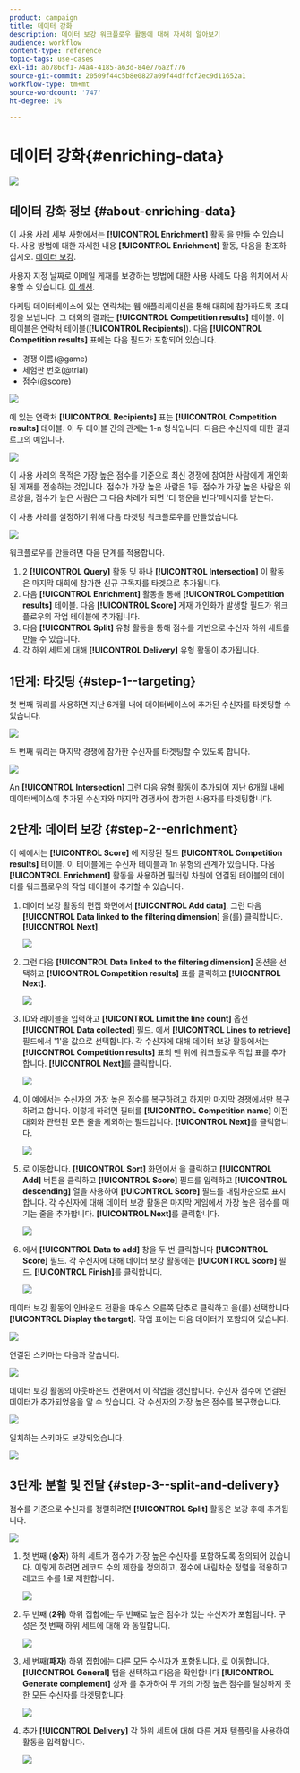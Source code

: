 ```yaml
---
product: campaign
title: 데이터 강화
description: 데이터 보강 워크플로우 활동에 대해 자세히 알아보기
audience: workflow
content-type: reference
topic-tags: use-cases
exl-id: ab786cf1-74a4-4185-a63d-84e776a2f776
source-git-commit: 20509f44c5b8e0827a09f44dffdf2ec9d11652a1
workflow-type: tm+mt
source-wordcount: '747'
ht-degree: 1%

---
```


# 데이터 강화{#enriching-data}

![](../../assets/common.svg)

## 데이터 강화 정보 {#about-enriching-data}

이 사용 사례 세부 사항에서는 **[!UICONTROL Enrichment]** 활동 을 만들 수 있습니다. 사용 방법에 대한 자세한 내용 **[!UICONTROL Enrichment]** 활동, 다음을 참조하십시오. [데이터 보강](enrichment.md).

사용자 지정 날짜로 이메일 게재를 보강하는 방법에 대한 사용 사례도 다음 위치에서 사용할 수 있습니다. [이 섹션](email-enrichment-with-custom-date-fields.md).

마케팅 데이터베이스에 있는 연락처는 웹 애플리케이션을 통해 대회에 참가하도록 초대장을 보냅니다. 그 대회의 결과는 **[!UICONTROL Competition results]** 테이블. 이 테이블은 연락처 테이블(**[!UICONTROL Recipients]**). 다음 **[!UICONTROL Competition results]** 표에는 다음 필드가 포함되어 있습니다.

* 경쟁 이름(@game)
* 체험판 번호(@trial)
* 점수(@score)

![](assets/uc1_enrich_1.png)

에 있는 연락처 **[!UICONTROL Recipients]** 표는 **[!UICONTROL Competition results]** 테이블. 이 두 테이블 간의 관계는 1-n 형식입니다. 다음은 수신자에 대한 결과 로그의 예입니다.

![](assets/uc1_enrich_2.png)

이 사용 사례의 목적은 가장 높은 점수를 기준으로 최신 경쟁에 참여한 사람에게 개인화된 게재를 전송하는 것입니다. 점수가 가장 높은 사람은 1등. 점수가 가장 높은 사람은 위로상을, 점수가 높은 사람은 그 다음 차례가 되면 &#39;더 행운을 빈다&#39;메시지를 받는다.

이 사용 사례를 설정하기 위해 다음 타겟팅 워크플로우를 만들었습니다.

![](assets/uc1_enrich_3.png)

워크플로우를 만들려면 다음 단계를 적용합니다.

1. 2 **[!UICONTROL Query]** 활동 및 하나 **[!UICONTROL Intersection]** 이 활동은 마지막 대회에 참가한 신규 구독자를 타겟으로 추가됩니다.
1. 다음 **[!UICONTROL Enrichment]** 활동을 통해 **[!UICONTROL Competition results]** 테이블. 다음 **[!UICONTROL Score]** 게재 개인화가 발생할 필드가 워크플로우의 작업 테이블에 추가됩니다.
1. 다음 **[!UICONTROL Split]** 유형 활동을 통해 점수를 기반으로 수신자 하위 세트를 만들 수 있습니다.
1. 각 하위 세트에 대해 **[!UICONTROL Delivery]** 유형 활동이 추가됩니다.

## 1단계: 타깃팅 {#step-1--targeting}

첫 번째 쿼리를 사용하면 지난 6개월 내에 데이터베이스에 추가된 수신자를 타겟팅할 수 있습니다.

![](assets/uc1_enrich_4.png)

두 번째 쿼리는 마지막 경쟁에 참가한 수신자를 타겟팅할 수 있도록 합니다.

![](assets/uc1_enrich_5.png)

An **[!UICONTROL Intersection]** 그런 다음 유형 활동이 추가되어 지난 6개월 내에 데이터베이스에 추가된 수신자와 마지막 경쟁사에 참가한 사용자를 타겟팅합니다.

## 2단계: 데이터 보강 {#step-2--enrichment}

이 예에서는 **[!UICONTROL Score]** 에 저장된 필드 **[!UICONTROL Competition results]** 테이블. 이 테이블에는 수신자 테이블과 1n 유형의 관계가 있습니다. 다음 **[!UICONTROL Enrichment]** 활동을 사용하면 필터링 차원에 연결된 테이블의 데이터를 워크플로우의 작업 테이블에 추가할 수 있습니다.

1. 데이터 보강 활동의 편집 화면에서 **[!UICONTROL Add data]**, 그런 다음 **[!UICONTROL Data linked to the filtering dimension]** 을(를) 클릭합니다. **[!UICONTROL Next]**.

   ![](assets/uc1_enrich_6.png)

1. 그런 다음 **[!UICONTROL Data linked to the filtering dimension]** 옵션을 선택하고 **[!UICONTROL Competition results]** 표를 클릭하고 **[!UICONTROL Next]**.

   ![](assets/uc1_enrich_7.png)

1. ID와 레이블을 입력하고 **[!UICONTROL Limit the line count]** 옵션 **[!UICONTROL Data collected]** 필드. 에서 **[!UICONTROL Lines to retrieve]** 필드에서 &#39;1&#39;을 값으로 선택합니다. 각 수신자에 대해 데이터 보강 활동에서는 **[!UICONTROL Competition results]** 표의 맨 위에 워크플로우 작업 표를 추가합니다. **[!UICONTROL Next]**&#x200B;를 클릭합니다.

   ![](assets/uc1_enrich_8.png)

1. 이 예에서는 수신자의 가장 높은 점수를 복구하려고 하지만 마지막 경쟁에서만 복구하려고 합니다. 이렇게 하려면 필터를 **[!UICONTROL Competition name]** 이전 대회와 관련된 모든 줄을 제외하는 필드입니다. **[!UICONTROL Next]**&#x200B;를 클릭합니다.

   ![](assets/uc1_enrich_9.png)

1. 로 이동합니다. **[!UICONTROL Sort]** 화면에서 을 클릭하고 **[!UICONTROL Add]** 버튼을 클릭하고 **[!UICONTROL Score]** 필드를 입력하고 **[!UICONTROL descending]** 열을 사용하여 **[!UICONTROL Score]** 필드를 내림차순으로 표시합니다. 각 수신자에 대해 데이터 보강 활동은 마지막 게임에서 가장 높은 점수를 매기는 줄을 추가합니다. **[!UICONTROL Next]**&#x200B;를 클릭합니다.

   ![](assets/uc1_enrich_10.png)

1. 에서 **[!UICONTROL Data to add]** 창을 두 번 클릭합니다 **[!UICONTROL Score]** 필드. 각 수신자에 대해 데이터 보강 활동에는 **[!UICONTROL Score]** 필드. **[!UICONTROL Finish]**&#x200B;를 클릭합니다.

   ![](assets/uc1_enrich_11.png)

데이터 보강 활동의 인바운드 전환을 마우스 오른쪽 단추로 클릭하고 을(를) 선택합니다 **[!UICONTROL Display the target]**. 작업 표에는 다음 데이터가 포함되어 있습니다.

![](assets/uc1_enrich_13.png)

연결된 스키마는 다음과 같습니다.

![](assets/uc1_enrich_15.png)

데이터 보강 활동의 아웃바운드 전환에서 이 작업을 갱신합니다. 수신자 점수에 연결된 데이터가 추가되었음을 알 수 있습니다. 각 수신자의 가장 높은 점수를 복구했습니다.

![](assets/uc1_enrich_12.png)

일치하는 스키마도 보강되었습니다.

![](assets/uc1_enrich_14.png)

## 3단계: 분할 및 전달 {#step-3--split-and-delivery}

점수를 기준으로 수신자를 정렬하려면 **[!UICONTROL Split]** 활동은 보강 후에 추가됩니다.

![](assets/uc1_enrich_18.png)

1. 첫 번째 (**승자**) 하위 세트가 점수가 가장 높은 수신자를 포함하도록 정의되어 있습니다. 이렇게 하려면 레코드 수의 제한을 정의하고, 점수에 내림차순 정렬을 적용하고 레코드 수를 1로 제한합니다.

   ![](assets/uc1_enrich_16.png)

1. 두 번째 (**2위**) 하위 집합에는 두 번째로 높은 점수가 있는 수신자가 포함됩니다. 구성은 첫 번째 하위 세트에 대해 와 동일합니다.

   ![](assets/uc1_enrich_17.png)

1. 세 번째(**패자**) 하위 집합에는 다른 모든 수신자가 포함됩니다. 로 이동합니다. **[!UICONTROL General]** 탭을 선택하고 다음을 확인합니다 **[!UICONTROL Generate complement]** 상자 를 추가하여 두 개의 가장 높은 점수를 달성하지 못한 모든 수신자를 타겟팅합니다.

   ![](assets/uc1_enrich_19.png)

1. 추가 **[!UICONTROL Delivery]** 각 하위 세트에 대해 다른 게재 템플릿을 사용하여 활동을 입력합니다.

   ![](assets/uc1_enrich_20.png)
